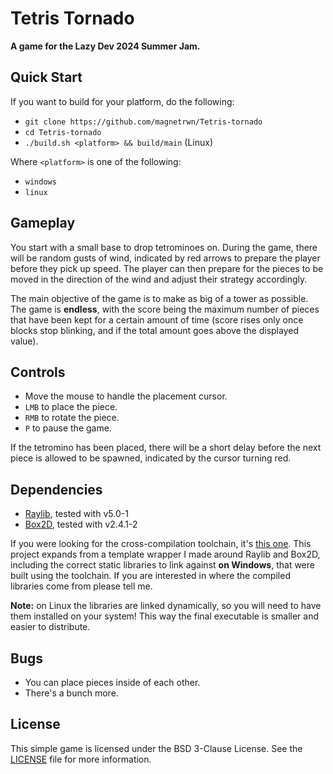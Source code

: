 # Tetris Tornado

**A game for the Lazy Dev 2024 Summer Jam.**

## Quick Start

If you want to build for your platform, do the following:

+ `git clone https://github.com/magnetrwn/Tetris-tornado`
+ `cd Tetris-tornado`
+ `./build.sh <platform> && build/main` (Linux)

Where `<platform>` is one of the following:

+ `windows`
+ `linux`

## Gameplay

You start with a small base to drop tetrominoes on. During the game, there will be random gusts of wind, indicated by red arrows to prepare the player before they pick up speed. The player can then prepare for the pieces to be moved in the direction of the wind and adjust their strategy accordingly.

The main objective of the game is to make as big of a tower as possible. The game is **endless**, with the score being the maximum number of pieces that have been kept for a certain amount of time (score rises only once blocks stop blinking, and if the total amount goes above the displayed value).

## Controls

+ Move the mouse to handle the placement cursor.
+ `LMB` to place the piece.
+ `RMB` to rotate the piece.
+ `P` to pause the game.

If the tetromino has been placed, there will be a short delay before the next piece is allowed to be spawned, indicated by the cursor turning red.

## Dependencies

+ [Raylib](https://www.raylib.com/), tested with v5.0-1
+ [Box2D](https://box2d.org/), tested with v2.4.1-2

If you were looking for the cross-compilation toolchain, it's [this one](https://github.com/mstorsjo/llvm-mingw). This project expands from a template wrapper I made around Raylib and Box2D, including the correct static libraries to link against **on Windows**, that were built using the toolchain. If you are interested in where the compiled libraries come from please tell me.

**Note:** on Linux the libraries are linked dynamically, so you will need to have them installed on your system! This way the final executable is smaller and easier to distribute.

## Bugs

+ You can place pieces inside of each other.
+ There's a bunch more.

## License

This simple game is licensed under the BSD 3-Clause License. See the [LICENSE](LICENSE) file for more information.
